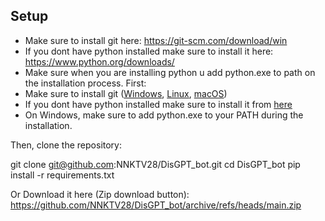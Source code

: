 ## Setup
- Make sure to install git here:
https://git-scm.com/download/win
- If you dont have python installed make sure to install it here: https://www.python.org/downloads/
- Make sure when you are installing python u add python.exe to path on the installation process.
First:
- Make sure to install git ([Windows](https://git-scm.com/download/win), [Linux](https://git-scm.com/download/linux), [macOS](https://git-scm.com/download/mac))
- If you dont have python installed make sure to install it from [here](https://www.python.org/downloads)
- On Windows, make sure to add python.exe to your PATH during the installation.

Then, clone the repository:

git clone git@github.com:NNKTV28/DisGPT_bot.git
cd DisGPT_bot
pip install -r requirements.txt

Or Download it here (Zip download button):
https://github.com/NNKTV28/DisGPT_bot/archive/refs/heads/main.zip

